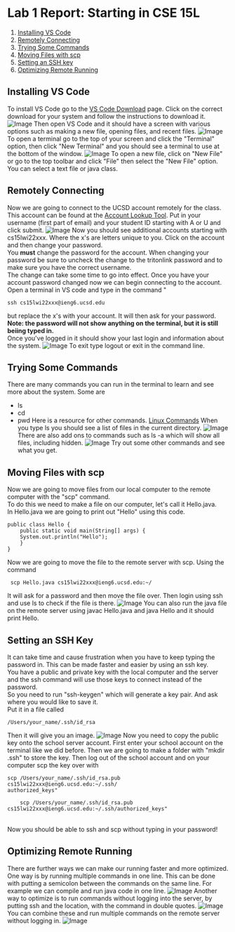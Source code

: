 


# Lab 1 Report: Starting in CSE 15L

1. [Installing VS Code](#Lab1_1)
2. [Remotely Connecting](#Lab1_2)
3. [Trying Some Commands](#Lab1_3)
4. [Moving Files with scp](#Lab1_4)
5. [Setting an SSH key](#Lab1_5)
6. [Optimizing Remote Running](#Lab1_6)



## Installing VS Code<a name = "Lab1_1"></a>
 To install VS Code go to the [VS Code Download](https://code.visualstudio.com/download) page. Click on the correct download for your system and follow the instructions to download it.
![Image](photos/VSCodeDownload.png)
Then open VS Code and it should have a screen with various options such as making a new file, opening files, and recent files.
![Image](photos/VSCodeHome.png)
To open a terminal go to the top of your screen and click the "Terminal" option, then click "New Terminal" and you should see a terminal to use at the bottom of the window.
![Image](photos/VSCodeTerm.png)
To open a new file, click on "New File" or go to the top toolbar and click "File" then select the "New File" option. You can select a text file or java class.
  
## Remotely Connecting <a name = "Lab1_2"></a>
Now we are going to connect to the UCSD account remotely for the class. This account can be found at the [Account Lookup Tool](https://sdacs.ucsd.edu/~icc/index.php). Put in your username (first part of email) and your student ID starting with A or U and click submit. 
![Image](photos/AccLookup.png)
Now you should see additional accounts starting with cs15lwi22xxx. Where the x's are letters unique to you. Click on the account and then change your password.
 <br/> You **must** change the password for the account. When changing your password be sure to uncheck the change to the tritonlink password and to make sure you have the correct username.  <br/>The change can take some time to go into effect.
Once you have your account password changed now we can begin connecting to the account. Open a terminal in VS code and type in the command "
```
ssh cs15lwi22xxx@ieng6.ucsd.edu
``` 
but replace the x's with your account. It will then ask for your password.  <br/>
**Note: the password will not show anything on the terminal, but it is still beiing typed in.**  <br/>
Once you've logged in it should show your last login and information about the system.
![Image](photos/VSCodeLoggedIn.png) 
To exit type logout or exit in the command line.


## Trying Some Commands <a name = "Lab1_3"></a>
There are many commands you can run in the terminal to learn and see more about the system. 
Some are 
- ls 
- cd
- pwd 
Here is a resource for other commands. [Linux Commands](https://ss64.com/bash/)
When you type ls you should see a list of files in the current directory. 
![Image](photos/ls.png)
There are also add ons to commands such as ls -a which will show all files, including hidden.
![Image](photos/lsa.png)
Try out some other commands and see what you get.

## Moving Files with scp<a name = "Lab1_4"></a>
Now we are going to move files from our local computer to the remote computer with the "scp" command. <br/> To do this we need to make a file on our computer, let's call it Hello.java.
 <br/>In Hello.java we are going to print out "Hello" using this code.
```
public class Hello {
    public static void main(String[] args) {
    System.out.println("Hello");
    }
}
```
Now we are going to move the file to the remote server with scp. Using the command 
```
 scp Hello.java cs15lwi22xxx@ieng6.ucsd.edu:~/
 ```
It will ask for a password and then move the file over. Then login using ssh and use ls to check if the file is there.
![Image](photos/scp.png)
You can also run the java file on the remote server using javac Hello.java and java Hello and it should print Hello.

## Setting an SSH Key<a name = "Lab1_5"></a>
It can take time and cause frustration when you have to keep typing the password in. This can be made faster and easier by using an ssh key. <br/>You have a public and private key with the local computer and the server and the ssh command will use those keys to connect instead of the password. 
<br/>So you need to run "ssh-keygen" which will generate a key pair. And ask where you would like to save it. <br/>Put it in a file called
```
/Users/your_name/.ssh/id_rsa
```
 Then it will give you an image.
![Image](photos/keygen.png)
Now you need to copy the public key onto the school server account. First enter your school account on the terminal like we did before. Then we are going to make a folder with "mkdir .ssh" to store the key. Then log out of the school account and on your computer scp the key over with 
```
scp /Users/your_name/.ssh/id_rsa.pub cs15lwi22xxx@ieng6.ucsd.edu:~/.ssh/
authorized_keys"
```
        scp /Users/your_name/.ssh/id_rsa.pub cs15lwi22xxx@ieng6.ucsd.edu:~/.ssh/authorized_keys"
<br/>Now you should be able to ssh and scp without typing in your password!


## Optimizing Remote Running<a name = "Lab1_6"></a>
There are further ways we can make our running faster and more optimized. One way is by running multiple commands in one line. This can be done with putting a semicolon between the commands on the same line. For example we can compile and run java code in one line. 
![Image](photos/twocommand.png)
Another way to optimize is to run commands without logging into the server, by putting ssh and the location, with the command in double quotes. 
![Image](photos/Remote.png)
You can combine these and run multiple commands on the remote server without logging in.
![Image](photos/Combine.png)